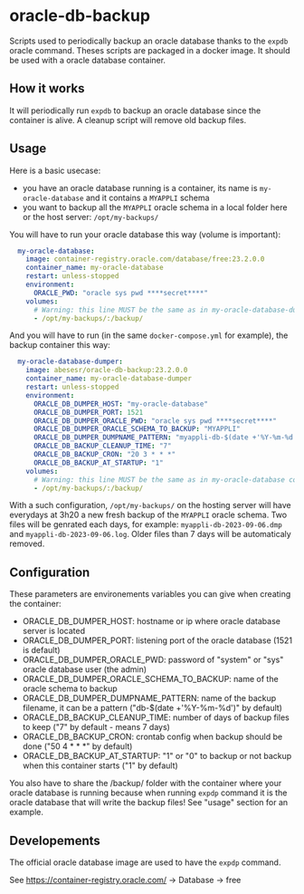 # oracle-db-backup

Scripts used to periodically backup an oracle database thanks to the `expdb` oracle command.
Theses scripts are packaged in a docker image. It should be used with a oracle database container.

## How it works

It will periodically run `expdb` to backup an oracle database since the container is alive. A cleanup script will remove old backup files.

## Usage

Here is a basic usecase:
- you have an oracle database running is a container, its name is `my-oracle-database` and it contains a `MYAPPLI` schema
- you want to backup all the `MYAPPLI` oracle schema in a local folder here or the host server: `/opt/my-backups/`

You will have to run your oracle database this way (volume is important):
```yaml
  my-oracle-database:
    image: container-registry.oracle.com/database/free:23.2.0.0
    container_name: my-oracle-database
    restart: unless-stopped
    environment:
      ORACLE_PWD: "oracle sys pwd ****secret****"
    volumes:
      # Warning: this line MUST be the same as in my-oracle-database-dumper container
      - /opt/my-backups/:/backup/
```

And you will have to run (in the same `docker-compose.yml` for example), the backup container this way:
```yaml
  my-oracle-database-dumper:
    image: abesesr/oracle-db-backup:23.2.0.0
    container_name: my-oracle-database-dumper
    restart: unless-stopped
    environment:
      ORACLE_DB_DUMPER_HOST: "my-oracle-database"
      ORACLE_DB_DUMPER_PORT: 1521
      ORACLE_DB_DUMPER_ORACLE_PWD: "oracle sys pwd ****secret****"
      ORACLE_DB_DUMPER_ORACLE_SCHEMA_TO_BACKUP: "MYAPPLI"
      ORACLE_DB_DUMPER_DUMPNAME_PATTERN: "myappli-db-$(date +'%Y-%m-%d')"
      ORACLE_DB_BACKUP_CLEANUP_TIME: "7"
      ORACLE_DB_BACKUP_CRON: "20 3 * * *"
      ORACLE_DB_BACKUP_AT_STARTUP: "1"
    volumes:
      # Warning: this line MUST be the same as in my-oracle-database container
      - /opt/my-backups/:/backup/
```

With a such configuration, `/opt/my-backups/` on the hosting server will have everydays at 3h20 a new fresh backup of the `MYAPPLI` oracle schema. Two files will be genrated each days, for example: ``myappli-db-2023-09-06.dmp`` and ``myappli-db-2023-09-06.log``. Older files than 7 days will be automaticaly removed.

## Configuration

These parameters are environements variables you can give when creating the container:
- ORACLE_DB_DUMPER_HOST: hostname or ip where oracle database server is located
- ORACLE_DB_DUMPER_PORT: listening port of the oracle database (1521 is default)
- ORACLE_DB_DUMPER_ORACLE_PWD: password of "system" or "sys" oracle database user (the admin)
- ORACLE_DB_DUMPER_ORACLE_SCHEMA_TO_BACKUP: name of the oracle schema to backup
- ORACLE_DB_DUMPER_DUMPNAME_PATTERN: name of the backup filename, it can be a pattern ("db-$(date +'%Y-%m-%d')" by default)
- ORACLE_DB_BACKUP_CLEANUP_TIME: number of days of backup files to keep ("7" by default - means 7 days)
- ORACLE_DB_BACKUP_CRON: crontab config when backup should be done ("50 4 * * *" by default)
- ORACLE_DB_BACKUP_AT_STARTUP: "1" or "0" to backup or not backup when this container starts ("1" by default)

You also have to share the /backup/ folder with the container where your oracle database is running because when running `expdp` command it is the oracle database that will write the backup files! See "usage" section for an example.


## Developements

The official oracle database image are used to have the `expdp` command.

See https://container-registry.oracle.com/ -> Database -> free 
